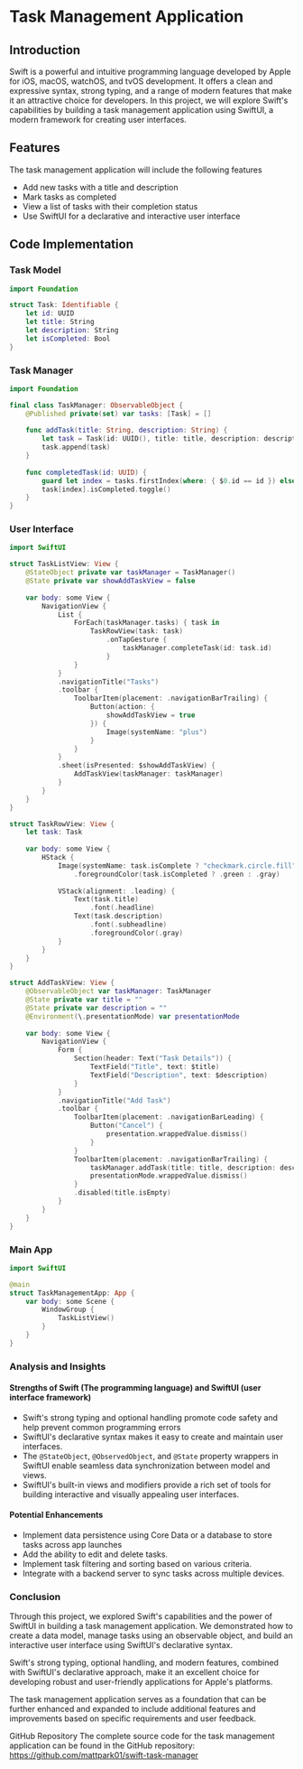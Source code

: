 #  Task Management Application

## Introduction

Swift is a powerful and intuitive programming language developed by Apple for iOS, macOS, watchOS, and tvOS development. It offers a clean and expressive syntax, strong typing, and a range of modern features that make it an attractive choice for developers. In this project, we will explore Swift's capabilities by building a task management application using SwiftUI, a modern framework for creating user interfaces.

## Features
The task management application will include the following features
- Add new tasks with a title and description
- Mark tasks as completed
- View a list of tasks with their completion status
- Use SwiftUI for a declarative and interactive user interface

## Code Implementation

### Task Model

```swift
import Foundation

struct Task: Identifiable {
    let id: UUID
    let title: String
    let description: String
    let isCompleted: Bool
}
```

### Task Manager

```swift
import Foundation

final class TaskManager: ObservableObject {
    @Published private(set) var tasks: [Task] = []
    
    func addTask(title: String, description: String) {
        let task = Task(id: UUID(), title: title, description: description, isCompleted: false)
        task.append(task)
    }
    
    func completedTask(id: UUID) {
        guard let index = tasks.firstIndex(where: { $0.id == id }) else { return }
        task[index].isCompleted.toggle()
    }
}
```

### User Interface

```swift
import SwiftUI

struct TaskListView: View {
    @StateObject private var taskManager = TaskManager()
    @State private var showAddTaskView = false
    
    var body: some View {
        NavigationView {
            List {
                ForEach(taskManager.tasks) { task in
                    TaskRowView(task: task)
                        .onTapGesture {
                            taskManager.completeTask(id: task.id)
                        }
                }
            }
            .navigationTitle("Tasks")
            .toolbar {
                ToolbarItem(placement: .navigationBarTrailing) {
                    Button(action: {
                        showAddTaskView = true
                    }) {
                        Image(systemName: "plus")
                    }
                }
            }
            .sheet(isPresented: $showAddTaskView) {
                AddTaskView(taskManager: taskManager)
            }
        }
    }
}

struct TaskRowView: View {
    let task: Task
    
    var body: some View {
        HStack {
            Image(systemName: task.isComplete ? "checkmark.circle.fill" : "circle")
                .foregroundColor(task.isCompleted ? .green : .gray)
            
            VStack(alignment: .leading) {
                Text(task.title)
                    .font(.headline)
                Text(task.description)
                    .font(.subheadline)
                    .foregroundColor(.gray)
            }
        }
    }
}

struct AddTaskView: View {
    @ObservableObject var taskManager: TaskManager
    @State private var title = ""
    @State private var description = ""
    @Environment(\.presentationMode) var presentationMode
    
    var body: some View {
        NavigationView {
            Form {
                Section(header: Text("Task Details")) {
                    TextField("Title", text: $title)
                    TextField("Description", text: $description)
                }
            }
            .navigationTitle("Add Task")
            .toolbar {
                ToolbarItem(placement: .navigationBarLeading) {
                    Button("Cancel") {
                        presentation.wrappedValue.dismiss()
                    }
                }
                ToolbarItem(placement: .navigationBarTrailing) {
                    taskManager.addTask(title: title, description: description)
                    presentationMode.wrappedValue.dismiss()
                }
                .disabled(title.isEmpty)
            }
        }
    }
}
```

### Main App

```swift
import SwiftUI

@main
struct TaskManagementApp: App {
    var body: some Scene {
        WindowGroup {
            TaskListView()
        }
    }
}
```

### Analysis and Insights

#### Strengths of Swift (The programming language) and SwiftUI (user interface framework)
- Swift's strong typing and optional handling promote code safety and help prevent common programming errors
- SwiftUI's declarative syntax makes it easy to create and maintain user interfaces.
- The `@StateObject`, `@ObservedObject`, and `@State` property wrappers in SwiftUI enable seamless data synchronization between model and views.
- SwiftUI's built-in views and modifiers provide a rich set of tools for building interactive and visually appealing user interfaces.

#### Potential Enhancements
- Implement data persistence using Core Data or a database to store tasks across app launches
- Add the ability to edit and delete tasks.
- Implement task filtering and sorting based on various criteria.
- Integrate with a backend server to sync tasks across multiple devices.

### Conclusion

Through this project, we explored Swift's capabilities and the power of SwiftUI in building a task management application. We demonstrated how to create a data model, manage tasks using an observable object, and build an interactive user interface using SwiftUI's declarative syntax.

Swift's strong typing, optional handling, and modern features, combined with SwiftUI's declarative approach, make it an excellent choice for developing robust and user-friendly applications for Apple's platforms.

The task management application serves as a foundation that can be further enhanced and expanded to include additional features and improvements based on specific requirements and user feedback.

GitHub Repository
The complete source code for the task management application can be found in the GitHub repository:
https://github.com/mattpark01/swift-task-manager
